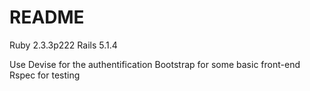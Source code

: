 # README

Ruby 2.3.3p222
Rails 5.1.4

Use Devise for the authentification
Bootstrap for some basic front-end
Rspec for testing
